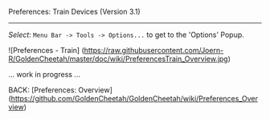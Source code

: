 Preferences: Train Devices (Version 3.1)
***

_Select:_ `Menu Bar -> Tools -> Options...` to get to the 'Options' Popup.

![Preferences - Train] (https://raw.githubusercontent.com/Joern-R/GoldenCheetah/master/doc/wiki/PreferencesTrain_Overview.jpg)

... work in progress ...


BACK: [Preferences: Overview] (https://github.com/GoldenCheetah/GoldenCheetah/wiki/Preferences_Overview)
